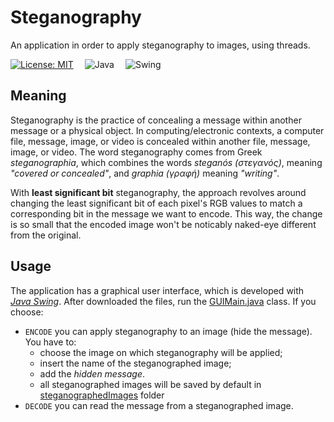 # Steganography
An application in order to apply steganography to images, using threads.

[![License: MIT](https://img.shields.io/badge/License-MIT-blue.svg)](https://github.com/Amatofrancesco99/Steganography/blob/main/LICENSE)&emsp;
![Java](https://img.shields.io/badge/Backend-Java-red)&emsp;
![Swing](https://img.shields.io/badge/Frontend-Java_Swing-green)

## Meaning
Steganography is the practice of concealing a message within another message or a physical object.
In computing/electronic contexts, a computer file, message, image, or video is concealed within another file, message, image, or video.
The word steganography comes from Greek _steganographia_, which combines the words _steganós (στεγανός)_, meaning _"covered or concealed"_, and _graphia (γραφή)_ meaning _"writing"_.

With **least significant bit** steganography, the approach revolves around changing the least significant bit of each pixel's RGB values to match a corresponding bit in the message we want to encode. This way, the change is so small that the encoded image won't be noticably naked-eye different from the original.

## Usage
The application has a graphical user interface, which is developed with [_Java Swing_](https://www.javatpoint.com/java-swing).
After downloaded the files, run the [GUIMain.java](https://github.com/Amatofrancesco99/Steganography/blob/main/src/main/java/steganography/view/gui/GUIMain.java) class.
If you choose: 
 - `ENCODE` you can apply steganography to an image (hide the message). You have to:
   - choose the image on which steganography will be applied;
   - insert the name of the steganographed image;
   - add the _hidden message_. 
   - all steganographed images will be saved by default in [steganographedImages](https://github.com/Amatofrancesco99/Steganography/tree/main/steganographedImages) folder
- `DECODE` you can read the message from a steganographed image.
